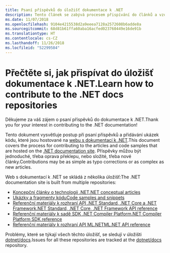 ```yaml
---
title: Psaní příspěvků do úložišť dokumentace k .NET
description: Tento článek se zabývá procesem přispívání do článků a vzorového kódu v úložištích, která tvoří dokumentaci k rozhraní .NET.
ms.date: 11/07/2018
ms.openlocfilehash: 9104e4215538d2a9eeea7128a2572608b6adde8a
ms.sourcegitcommit: 68d81b61ffa60aba16acfed023760449e16de91b
ms.translationtype: HT
ms.contentlocale: cs-CZ
ms.lasthandoff: 11/26/2018
ms.locfileid: "52299584"
---
```

# <a name="learn-how-to-contribute-to-the-net-docs-repositories"></a><span data-ttu-id="e9595-103">Přečtěte si, jak přispívat do úložišť dokumentace k .NET.</span><span class="sxs-lookup"><span data-stu-id="e9595-103">Learn how to contribute to the .NET docs repositories</span></span>

<span data-ttu-id="e9595-104">Děkujeme za váš zájem o psaní příspěvků do dokumentace k .NET.</span><span class="sxs-lookup"><span data-stu-id="e9595-104">Thank you for your interest in contributing to the .NET documentation!</span></span>

<span data-ttu-id="e9595-105">Tento dokument vysvětluje postup při psaní příspěvků a přidávání ukázek kódu, které jsou hostované na [webu s dokumentací k .NET](https://docs.microsoft.com/dotnet).</span><span class="sxs-lookup"><span data-stu-id="e9595-105">This document covers the process for contributing to the articles and code samples that are hosted on the [.NET documentation site](https://docs.microsoft.com/dotnet).</span></span> <span data-ttu-id="e9595-106">Příspěvky můžou být jednoduché, třeba oprava překlepu, nebo složité, třeba nové články.</span><span class="sxs-lookup"><span data-stu-id="e9595-106">Contributions may be as simple as typo corrections or as complex as new articles.</span></span>

<span data-ttu-id="e9595-107">Web s dokumentací k .NET se skládá z několika úložišť:</span><span class="sxs-lookup"><span data-stu-id="e9595-107">The .NET documentation site is built from multiple repositories:</span></span>

- [<span data-ttu-id="e9595-108">Koncepční články o technologii .NET</span><span class="sxs-lookup"><span data-stu-id="e9595-108">.NET conceptual articles</span></span>](https://github.com/dotnet/docs)
- [<span data-ttu-id="e9595-109">Ukázky a fragmenty kódu</span><span class="sxs-lookup"><span data-stu-id="e9595-109">Code samples and snippets</span></span>](https://github.com/dotnet/samples)
- [<span data-ttu-id="e9595-110">Referenční materiály k rozhraní API .NET Standard, .NET Core a .NET Framework</span><span class="sxs-lookup"><span data-stu-id="e9595-110">.NET Standard, .NET Core, .NET Framework API reference</span></span>](https://github.com/dotnet/dotnet-api-docs)
- [<span data-ttu-id="e9595-111">Referenční materiály k sadě SDK .NET Compiler Platform</span><span class="sxs-lookup"><span data-stu-id="e9595-111">.NET Compiler Platform SDK reference</span></span>](https://github.com/dotnet/roslyn-api-docs)
- [<span data-ttu-id="e9595-112">Referenční materiály k rozhraní API ML.NET</span><span class="sxs-lookup"><span data-stu-id="e9595-112">ML.NET API reference</span></span>](https://github.com/dotnet/ml-api-docs)

<span data-ttu-id="e9595-113">Problémy, které se týkají všech těchto úložišť, se sledují v úložišti [dotnet/docs](https://github.com/dotnet/docs/issues).</span><span class="sxs-lookup"><span data-stu-id="e9595-113">Issues for all these repositories are tracked at the [dotnet/docs](https://github.com/dotnet/docs/issues) repository.</span></span>
